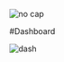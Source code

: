 ![no cap](https://github.com/user-attachments/assets/23f3c50a-a622-41ad-8126-a56530b7d8f1)


#Dashboard

![dash](https://github.com/user-attachments/assets/a3e08871-e6b3-4677-afe4-29a3019ca7be)
